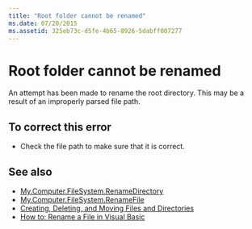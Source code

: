 ```yaml
---
title: "Root folder cannot be renamed"
ms.date: 07/20/2015
ms.assetid: 325eb73c-d5fe-4b65-8926-5dabff007277
---
```

# Root folder cannot be renamed
An attempt has been made to rename the root directory. This may be a result of an improperly parsed file path.  
  
## To correct this error  
  
-   Check the file path to make sure that it is correct.  
  
## See also

- [My.Computer.FileSystem.RenameDirectory](xref:Microsoft.VisualBasic.MyServices.FileSystemProxy.RenameDirectory%2A)
- [My.Computer.FileSystem.RenameFile](xref:Microsoft.VisualBasic.MyServices.FileSystemProxy.RenameFile%2A)
- [Creating, Deleting, and Moving Files and Directories](../../visual-basic/developing-apps/programming/drives-directories-files/creating-deleting-and-moving-files-and-directories.md)
- [How to: Rename a File in Visual Basic](../developing-apps/programming/drives-directories-files/how-to-rename-a-file.md)
